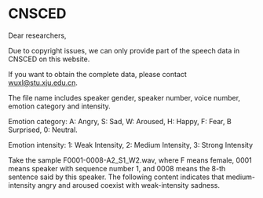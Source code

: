# CNSCED
Dear researchers, 

Due to copyright issues, we can only provide part of the speech data in CNSCED on this website.

If you want to obtain the complete data, please contact wuxl@stu.xju.edu.cn.

The file name includes speaker gender, speaker number, voice number, emotion category and intensity.

Emotion category: A: Angry, S: Sad, W: Aroused, H: Happy, F: Fear, B Surprised, 0: Neutral.

Emotion intensity: 1: Weak Intensity, 2: Medium Intensity, 3: Strong Intensity

Take the sample F0001-0008-A2_S1_W2.wav, where F means female, 0001 means speaker with sequence number 1, and 0008 means the 8-th sentence said by this speaker. The following content indicates that medium-intensity angry and aroused coexist with weak-intensity sadness.

